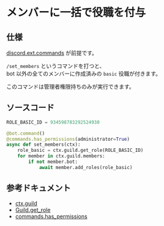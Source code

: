 # メンバーに一括で役職を付与

## 仕様

[discord.ext.commands](https://discordpy.readthedocs.io/ja/latest/ext/commands/) が前提です。

`/set_members` というコマンドを打つと、  
bot 以外の全てのメンバーに作成済みの `basic` 役職が付きます。

このコマンドは管理者権限持ちのみが実行できます。

## ソースコード

```python
ROLE_BASIC_ID = 934598783292524930

@bot.command()
@commands.has_permissions(administrator=True)
async def set_members(ctx):
    role_basic = ctx.guild.get_role(ROLE_BASIC_ID)
    for member in ctx.guild.members:
        if not member.bot:
            await member.add_roles(role_basic)
```

## 参考ドキュメント

- [ctx.guild](https://discordpy.readthedocs.io/en/latest/ext/commands/api.html#discord.ext.commands.Context.guild)
- [Guild.get_role](https://discordpy.readthedocs.io/en/latest/api.html#discord.Guild.get_role)
- [commands.has_permissions](https://discordpy.readthedocs.io/en/latest/ext/commands/api.html#discord.ext.commands.has_permissions)
